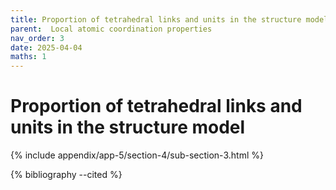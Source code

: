 ```yaml
---
title: Proportion of tetrahedral links and units in the structure model
parent:  Local atomic coordination properties
nav_order: 3
date: 2025-04-04
maths: 1
---
```


# Proportion of tetrahedral links and units in the structure model

{% include appendix/app-5/section-4/sub-section-3.html %}

{% bibliography --cited %}


